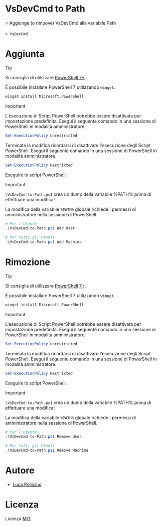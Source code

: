 # VsDevCmd to Path

⚡ Aggiunge (o rimuove) VsDevCmd alla variabile Path

```batch
> VsDevCmd
```



# Aggiunta

> [!TIP]
> Si consiglia di utilizzare [PowerShell 7+](https://aka.ms/PSWindows).
>
> È possibile installare PowerShell 7 utilizzando `winget`.
>
> ```cmd
> winget install Microsoft.PowerShell
> ```
>

> [!IMPORTANT]
> L'esecuzione di Script PowerShell potrebbe essere disattivata per impostazione
> predefinita.
> Esegui il seguente comando in una sessione di PowerShell in
> modalità amministratore.
>
> ```powershell
> Set-ExecutionPolicy Unrestricted
> ```
>
> Terminata la modifica ricordarsi di disattivare l'esecuzione degli Script
> PowerShell.
> Esegui il seguente comando in una sessione di PowerShell in
> modalità amministratore.
>
> ```powershell
> Set-ExecutionPolicy Restricted
> ```

Eseguire lo script PowerShell:

> [!IMPORTANT]
> `\VsDevCmd-to-Path.ps1` crea un dump della variabile %PATH%
> prima di effettuare una modifica!
>
> La modifica della variabile `%PATH%` globale richiede i
> permessi di amministratore nella sessione di PowerShell.

```powershell
# Per l'Utente
.\VsDevCmd-to-Path.ps1 Add User

# Per tutti gli Utenti
.\VsDevCmd-to-Path.ps1 Add Machine
```



# Rimozione

> [!TIP]
> Si consiglia di utilizzare [PowerShell 7+](https://aka.ms/PSWindows).
>
> È possibile installare PowerShell 7 utilizzando `winget`.
>
> ```cmd
> winget install Microsoft.PowerShell
> ```
>

> [!IMPORTANT]
> L'esecuzione di Script PowerShell potrebbe essere disattivata per impostazione
> predefinita.
> Esegui il seguente comando in una sessione di PowerShell in
> modalità amministratore.
>
> ```powershell
> Set-ExecutionPolicy Unrestricted
> ```
>
> Terminata la modifica ricordarsi di disattivare l'esecuzione degli Script
> PowerShell.
> Esegui il seguente comando in una sessione di PowerShell in
> modalità amministratore.
>
> ```powershell
> Set-ExecutionPolicy Restricted
> ```

Eseguire lo script PowerShell:

> [!IMPORTANT]
> `\VsDevCmd-to-Path.ps1` crea un dump della variabile %PATH%
> prima di effettuare una modifica!
>
> La modifica della variabile `%PATH%` globale richiede i
> permessi di amministratore nella sessione di PowerShell.

```powershell
# Per l'Utente
.\VsDevCmd-to-Path.ps1 Remove User

# Per tutti gli Utenti
.\VsDevCmd-to-Path.ps1 Remove Machine
```



# Autore

* [Luca Pollicino](https://github.com/reallukee)



# Licenza

Licenza [MIT](./LICENSE)
